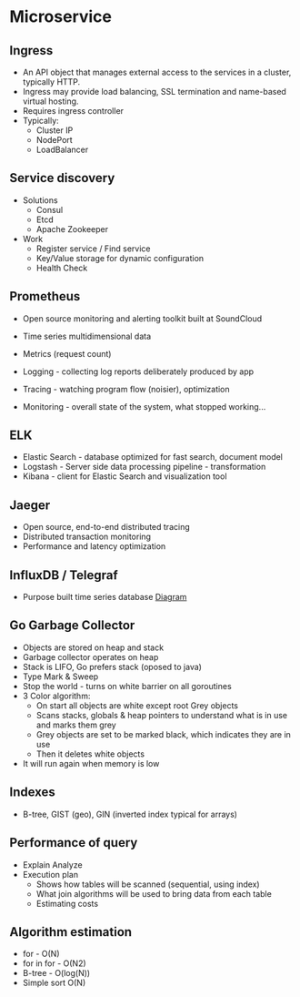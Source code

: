 # Microservice

## Ingress

* An API object that manages external access to the services in a cluster, typically HTTP.
* Ingress may provide load balancing, SSL termination and name-based virtual hosting.
* Requires ingress controller
* Typically:
  * Cluster IP
  * NodePort
  * LoadBalancer

## Service discovery

* Solutions
  * Consul
  * Etcd
  * Apache Zookeeper
* Work
  * Register service / Find service
  * Key/Value storage for dynamic configuration
  * Health Check

## Prometheus

* Open source monitoring and alerting toolkit built at SoundCloud
* Time series multidimensional data
* Metrics (request count)

* Logging - collecting log reports deliberately produced by app
* Tracing - watching program flow (noisier), optimization
* Monitoring - overall state of the system, what stopped working...

## ELK

* Elastic Search - database optimized for fast search, document model
* Logstash - Server side data processing pipeline - transformation
* Kibana - client for Elastic Search and visualization tool

## Jaeger

* Open source, end-to-end distributed tracing
* Distributed transaction monitoring
* Performance and latency optimization

## InfluxDB / Telegraf

* Purpose built time series database
[Diagram](https://www.influxdata.com/wp-content/uploads/APM-Diagram-1.png)

## Go Garbage Collector

* Objects are stored on heap and stack
* Garbage collector operates on heap
* Stack is LIFO, Go prefers stack (oposed to java)
* Type Mark & Sweep
* Stop the world - turns on white barrier on all goroutines
* 3 Color algorithm:
  * On start all objects are white except root Grey objects
  * Scans stacks, globals & heap pointers to understand what is in use and marks them grey
  * Grey objects are set to be marked black, which indicates they are in use
  * Then it deletes white objects
* It will run again when memory is low

## Indexes

* B-tree, GIST (geo), GIN (inverted index typical for arrays)

## Performance of query

* Explain Analyze
* Execution plan
  * Shows how tables will be scanned (sequential, using index)
  * What join algorithms will be used to bring data from each table
  * Estimating costs
  
## Algorithm estimation

* for - O(N)
* for in for - O(N2)
* B-tree - O(log(N))
* Simple sort O(N)
